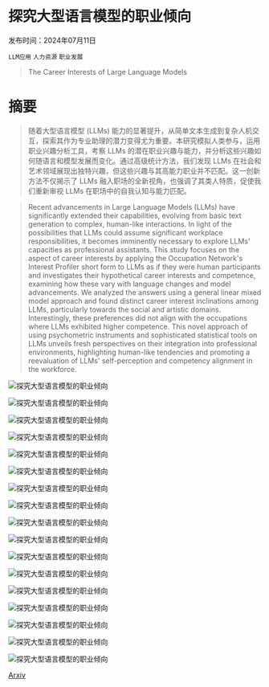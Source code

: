 # 探究大型语言模型的职业倾向

发布时间：2024年07月11日

`LLM应用` `人力资源` `职业发展`

> The Career Interests of Large Language Models

# 摘要

> 随着大型语言模型 (LLMs) 能力的显著提升，从简单文本生成到复杂人机交互，探索其作为专业助理的潜力变得尤为重要。本研究模拟人类参与，运用职业兴趣分析工具，考察 LLMs 的潜在职业兴趣与能力，并分析这些兴趣如何随语言和模型发展而变化。通过高级统计方法，我们发现 LLMs 在社会和艺术领域展现出独特兴趣，但这些兴趣与其高能力职业并不匹配。这一创新方法不仅揭示了 LLMs 融入职场的全新视角，也强调了其类人特质，促使我们重新审视 LLMs 在职场中的自我认知与能力匹配。

> Recent advancements in Large Language Models (LLMs) have significantly extended their capabilities, evolving from basic text generation to complex, human-like interactions. In light of the possibilities that LLMs could assume significant workplace responsibilities, it becomes imminently necessary to explore LLMs' capacities as professional assistants. This study focuses on the aspect of career interests by applying the Occupation Network's Interest Profiler short form to LLMs as if they were human participants and investigates their hypothetical career interests and competence, examining how these vary with language changes and model advancements. We analyzed the answers using a general linear mixed model approach and found distinct career interest inclinations among LLMs, particularly towards the social and artistic domains. Interestingly, these preferences did not align with the occupations where LLMs exhibited higher competence. This novel approach of using psychometric instruments and sophisticated statistical tools on LLMs unveils fresh perspectives on their integration into professional environments, highlighting human-like tendencies and promoting a reevaluation of LLMs' self-perception and competency alignment in the workforce.

![探究大型语言模型的职业倾向](../../../paper_images/2407.08564/x1.png)

![探究大型语言模型的职业倾向](../../../paper_images/2407.08564/x2.png)

![探究大型语言模型的职业倾向](../../../paper_images/2407.08564/2.1_gpt.png)

![探究大型语言模型的职业倾向](../../../paper_images/2407.08564/2.1_ernie.png)

![探究大型语言模型的职业倾向](../../../paper_images/2407.08564/2.1_gemini.png)

![探究大型语言模型的职业倾向](../../../paper_images/2407.08564/2.1_spark.png)

![探究大型语言模型的职业倾向](../../../paper_images/2407.08564/lan_bar_gpt-3.5-turbo.png)

![探究大型语言模型的职业倾向](../../../paper_images/2407.08564/lan_bar_gemini-pro.png)

![探究大型语言模型的职业倾向](../../../paper_images/2407.08564/lan_bar_ERNIE-3.5.png)

![探究大型语言模型的职业倾向](../../../paper_images/2407.08564/lan_bar_spark-3.5.png)

![探究大型语言模型的职业倾向](../../../paper_images/2407.08564/lan_heat.png)

![探究大型语言模型的职业倾向](../../../paper_images/2407.08564/version_bar_gpt_eng.png)

![探究大型语言模型的职业倾向](../../../paper_images/2407.08564/version_bar_baidu_zh.png)

![探究大型语言模型的职业倾向](../../../paper_images/2407.08564/com_bar_gpt-3.5-turbo.png)

![探究大型语言模型的职业倾向](../../../paper_images/2407.08564/com_bar_gemini-pro.png)

![探究大型语言模型的职业倾向](../../../paper_images/2407.08564/com_bar_ERNIE-3.5.png)

![探究大型语言模型的职业倾向](../../../paper_images/2407.08564/com_bar_spark-3.5.png)

[Arxiv](https://arxiv.org/abs/2407.08564)